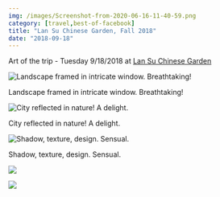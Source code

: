 ```yaml
---
img: /images/Screenshot-from-2020-06-16-11-40-59.png
category: [travel,best-of-facebook]
title: "Lan Su Chinese Garden, Fall 2018"
date: "2018-09-18"
---
```


Art of the trip - Tuesday 9/18/2018 at [Lan Su Chinese Garden](https://www.facebook.com/lansuchinesegarden/?__cft__[0]=AZWCP30AEwsBObTaSSfeYsfUbvIDEthwSatQ828hysv_Tq4PwRJNTzfPh9s4q9_6bvlho3l3pMV-VUU-oFUGAImGdU-mL1fD7FxGgk74fRHJumH5CJtHy_q_Nv-R_-xNg86Jn3wws0VBAza1VqDR86kvgaREeY-MUAYV46j62-fCQzz2oIZo5NklZfeg1WUDaBM&__tn__=kC%2CP-R)



![Landscape framed in intricate window. Breathtaking!](https://blog.duanemcguire.com/wp-content/uploads/2020/06/42461366_10217160030260044_722519048008499200_n.jpg)

Landscape framed in intricate window. Breathtaking!



![City reflected in nature! A delight.](https://blog.duanemcguire.com/wp-content/uploads/2020/06/42308978_10217160057820733_4150257435342274560_n.jpg)

City reflected in nature! A delight.


![Shadow, texture, design. Sensual.](https://blog.duanemcguire.com/wp-content/uploads/2020/06/42303359_10217160060940811_2336852651615977472_o-1024x768.jpg)

Shadow, texture, design. Sensual.



![](https://blog.duanemcguire.com/wp-content/uploads/2020/06/42472047_10217160044740406_4661843776086474752_o-1024x768.jpg)

![](https://blog.duanemcguire.com/wp-content/uploads/2020/06/Screenshot-from-2020-06-16-11-40-59.png)
